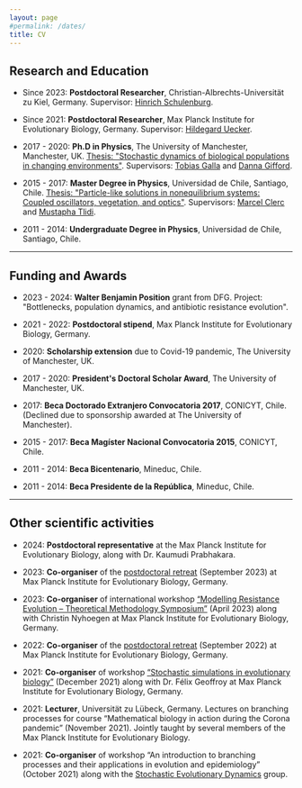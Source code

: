 ```yaml
---
layout: page
#permalink: /dates/
title: CV
---
```


## Research and Education

- Since 2023: **Postdoctoral Researcher**, Christian-Albrechts-Universität zu Kiel, Germany. Supervisor: [Hinrich Schulenburg](https://evoecogen-kiel.de/team/hinrich-schulenburg).

- Since 2021: **Postdoctoral Researcher**, Max Planck Institute for Evolutionary Biology, Germany. Supervisor: [Hildegard Uecker](http://web.evolbio.mpg.de/stochdyn/people.html).

- 2017 - 2020: **Ph.D in Physics**, The University of Manchester, Manchester, UK. [Thesis: "Stochastic dynamics of biological populations in changing
environments"](https://research.manchester.ac.uk/en/studentTheses/stochastic-dynamics-of-biological-populations-in-changing-environ). Supervisors: [Tobias Galla](https://sites.google.com/view/tobiasgalla/) and [Danna Gifford](https://dannagifford.com).

- 2015 - 2017: **Master Degree in Physics**, Universidad de Chile, Santiago, Chile. [Thesis: "Particle-like solutions in nonequilibrium systems: Coupled
oscillators, vegetation, and optics"](https://repositorio.uchile.cl/handle/2250/147394). Supervisors: [Marcel Clerc](https://www.cec.uchile.cl/~mclerc/) and [Mustapha Tlidi](https://scholar.google.com/citations?user=dT3Svb4AAAAJ&hl=en).

- 2011 - 2014: **Undergraduate Degree in Physics**, Universidad de Chile, Santiago, Chile.

***

## Funding and Awards

- 2023 - 2024: **Walter Benjamin Position** grant from DFG. Project: "Bottlenecks, population dynamics, and antibiotic resistance evolution".

- 2021 - 2022: **Postdoctoral stipend**, Max Planck Institute for Evolutionary Biology, Germany. 

- 2020: **Scholarship extension** due to Covid-19 pandemic, The University of Manchester, UK.

- 2017 - 2020: **President's Doctoral Scholar Award**, The University of Manchester, UK.

- 2017: **Beca Doctorado Extranjero Convocatoria 2017**, CONICYT, Chile. (Declined due to sponsorship awarded at The University of Manchester).

- 2015 - 2017: **Beca Magíster Nacional Convocatoria 2015**, CONICYT, Chile.

- 2011 - 2014: **Beca Bicentenario**, Mineduc, Chile.

- 2011 - 2014: **Beca Presidente de la República**, Mineduc, Chile.

***

## Other scientific activities

- 2024: **Postdoctoral representative** at the Max Planck Institute for Evolutionary Biology, along with Dr. Kaumudi Prabhakara.

- 2023: **Co-organiser** of the [postdoctoral retreat](https://workshops.evolbio.mpg.de/event/93/) (September 2023) at Max Planck Institute for Evolutionary Biology, Germany.

- 2023: **Co-organiser** of international workshop [“Modelling Resistance Evolution – Theoretical Methodology Symposium”](https://workshops.evolbio.mpg.de/event/75/) (April 2023) along with Christin Nyhoegen at Max Planck Institute for Evolutionary Biology, Germany.

- 2022: **Co-organiser** of the [postdoctoral retreat](https://workshops.evolbio.mpg.de/event/69/) (September 2022) at Max Planck Institute for Evolutionary Biology, Germany.

- 2021: **Co-organiser** of workshop [“Stochastic simulations in evolutionary biology”](https://workshops.evolbio.mpg.de/event/53/overview) (December 2021) along with Dr. Félix Geoffroy at Max Planck Institute for Evolutionary Biology, Germany.

- 2021: **Lecturer**, Universität zu Lübeck, Germany. Lectures on branching processes for course “Mathematical biology in action during the Corona pandemic” (November 2021). Jointly taught by several members of the Max Planck Institute for Evolutionary Biology.

- 2021: **Co-organiser** of workshop “An introduction to branching processes and their applications in evolution and epidemiology” (October 2021) along with the [Stochastic Evolutionary Dynamics](http://web.evolbio.mpg.de/stochdyn/) group.
